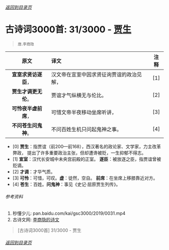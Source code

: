 ###### [返回到目录页](../../gsc3000/index/0001-0100.md)

# 古诗词3000首: 31/3000 - [贾生](https://so.gushiwen.org/shiwenv_cd908d31f388.aspx)
> `唐`.`李商隐`

|原文 |译文 |注释 |
|:---:|:----|:---:|
|**宣室求贤访逐臣**，|汉文帝在宣室中因求贤征询贾谊的政治见解，|[1]|
|**贾生才调更无伦**。|贾谊才气纵横无与伦比。|[2]|
|**可怜夜半虚前席**，|可惜文帝半夜移动坐席听讲，|[3]|
|**不问苍生问鬼神**。|不问百姓生机只问起鬼神之事。|[4]|

* [0] **贾生**：指贾谊（前200—前168），西汉著名的政论家、文学家，力主改革弊政，
      提出了许多重要政治主张，但却遭谗被贬，一生抑郁不得志。
* [1] **宣室**：汉代长安城中未央宫前殿的正室。
      **逐臣**：被放逐之臣，指贾谊曾被贬谪。
* [2] **才调**：才华气质。
* [3] **可怜**：可惜，可叹。**虚**：徒然，空自。
      **前席**：在坐席上移膝靠近对方。
* [4] **苍生**：百姓。**问鬼神**：事见《史记·屈原贾生列传》。

###### 参考资料
1. 秒懂少儿: pan.baidu.com/kai/gsc3000/2019/0031.mp4
1. 古诗文网: [李商隐的诗文](https://so.gushiwen.org/authorv_bc94c92721b8.aspx)

> [古诗词3000首] 31/3000 - 贾生

###### [返回到目录页](../../gsc3000/index/0001-0100.md)
